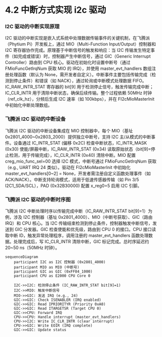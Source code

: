 # 4.2 中断方式实现 i2c 驱动

### I2C 驱动的中断实现原理

I2C 驱动的中断实现是嵌入式系统中处理数据传输事件的关键机制，在飞腾派（Phytium Pi）开发板上，通过 MIO（Multi-Function Input/Output）控制器和 I2C 寄存器协作完成。原理基于中断信号的触发和响应：当 I2C 传输发生特定事件（如完成或错误）时，控制器产生中断信号，通过 GIC（Generic Interrupt Controller）路由到 CPU 核心。驱动在初始化时设置中断号（通过 FMioFuncGetIrqNum 获取 MIO 的 IRQ），并使用 master_evt_handlers 数组注册处理函数（默认为 None，需开发者自定义）。中断事件主要包括传输完成（检测到停止条件）和错误（如 NACK），通过轮询或中断模式处理数据 FIFO。IC_RAW_INTR_STAT 寄存器的 bit[9] 用于检测停止信号，触发传输完成中断；IC_CLR_INTR 用于清除中断状态，确保后续传输。整个过程依赖 50MHz 时钟（ref_clk_hz），分频后生成 I2C 速率（如 100kbps），并在 FI2cMioMasterInit 中初始化中断处理数组。

### 飞腾派 I2C 驱动的中断设备

飞腾派 I2C 驱动的中断设备集成在 MIO 控制器中，每个 MIO（基址 0x2801_4000~0x2803_2000）提供独立中断号，支持 I2C 主/从模式的中断事件。设备通过 IC_INTR_STAT (偏移 0x2C) 检查中断状态，IC_INTR_MASK (0x30) 使能/屏蔽中断，IC_RAW_INTR_STAT (0x34) 读取原始状态（bit[9]=停止检测，用于传输完成），IC_CLR_INTR (0x40) 清除中断。MIO 配置 creg_mio_func_sel=00 选择 I2C 模式，中断号通过 FMioFuncGetIrqNum 获取（e.g., UART IRQ 24 类似）。驱动在 FI2cMioMasterInit 中初始化 master_evt_handlers[0~2] = None，开发者需注册自定义函数处理事件（如 ACK/NACK）。中断支持轮询模式，适用于低速传感器传输（如 Pin 3/5 I2C1_SDA/SCL），PAD (0x32B30000) 配置 x_reg0=5 启用 I2C 引脚。

### 飞腾派 I2C 驱动的中断时序图

飞腾派 I2C 中断处理时序以传输完成中断（IC_RAW_INTR_STAT bit[9]=1）为例，涉及 I2C 控制器（基址 0x2801_4000）、MIO（中断号获取）、GIC（路由 IRQ）和 CPU 核心。当 I2C 传输结束检测到停止条件，控制器触发中断信号，发送到 GIC 分发器。GIC 检查使能和优先级，路由到 CPU 0 的接口。CPU 接口读取中断 ID，触发异常处理程序，调用注册的 master_evt_handlers 函数处理数据。处理完成后，写 IC_CLR_INTR 清除中断，GIC 标记完成。总时序延迟约 20~50 ns（50MHz 时钟）。

```mermaid
sequenceDiagram
    participant I2C as I2C 控制器 (0x2801_4000)
    participant MIO as MIO (中断号)
    participant GIC as GIC (0xFF84_1000)
    participant CPU as E2000 CPU Core 0

    I2C->>I2C: 检测停止条件 (IC_RAW_INTR_STAT bit[9]=1)
    I2C->>MIO: 触发中断信号
    MIO->>GIC: 发送 IRQ (e.g., 24)
    GIC->>GIC: Check ISENABLER (IRQ enabled)
    GIC->>GIC: Read IPRIORITYR (Priority 0xA0)
    GIC->>GIC: Read ITARGETSR (Target CPU 0)
    GIC->>CPU: Forward IRQ
    CPU->>CPU: Handle interrupt (master_evt_handlers)
    CPU->>I2C: Write IC_CLR_INTR (clear interrupt)
    CPU->>GIC: Write EOIR (IRQ complete)
    GIC->>GIC: Update status
```

